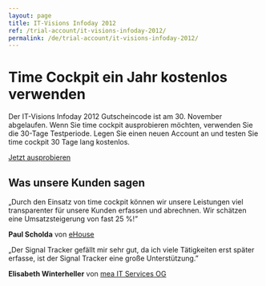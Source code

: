 ```yaml
---
layout: page
title: IT-Visions Infoday 2012
ref: /trial-account/it-visions-infoday-2012/
permalink: /de/trial-account/it-visions-infoday-2012/
---
```


<h1>Time Cockpit ein Jahr kostenlos verwenden</h1><p>Der IT-Visions Infoday 2012 Gutscheincode ist am 30. November abgelaufen. Wenn Sie time cockpit ausprobieren möchten, verwenden Sie die 30-Tage Testperiode. Legen Sie einen neuen Account an und testen Sie time cockpit 30 Tage lang kostenlos.</p><p class="textaligncenter">
  <a href="{{site.baseurl}}/de/create-trial-account/" class="linkButton">Jetzt ausprobieren</a>
</p><h2>Was unsere Kunden sagen</h2><p class="quote">
  <span class="quote">„</span>Durch den Einsatz von time cockpit können wir unsere Leistungen viel transparenter für unsere Kunden erfassen und abrechnen. Wir schätzen eine Umsatzsteigerung von fast 25 %!<span class="quote">”</span></p><p class="customer">
  <strong>Paul Scholda</strong> von <a href="http://www.ehouse.at/" target="_blank">eHouse</a></p><p class="quote">
  <span class="quote">„</span>Der Signal Tracker gefällt mir sehr gut, da ich viele Tätigkeiten erst später erfasse, ist der Signal Tracker eine große Unterstützung.<span class="quote">”</span></p><p class="customer">
  <strong>Elisabeth Winterheller</strong> von <a href="http://www.mea-it.com/" target="_blank">mea IT Services OG</a></p>